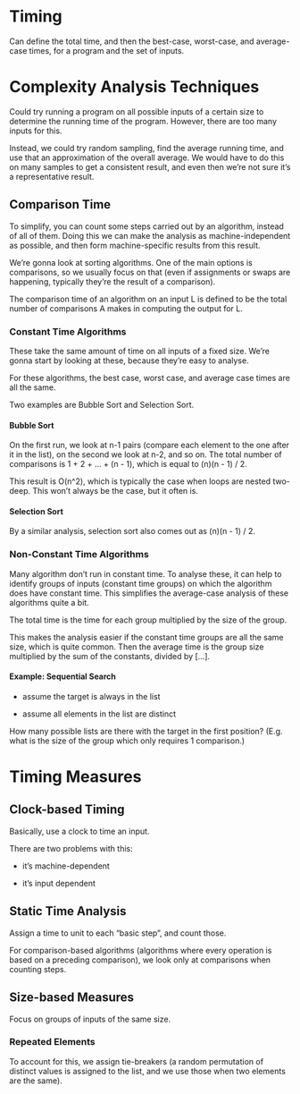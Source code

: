 # Timing

Can define the total time, and then the best-case, worst-case, and average-case times, for a program and the set of inputs.

# Complexity Analysis Techniques

Could try running a program on all possible inputs of a certain size to determine the running time of the program. However, there are too many inputs for this.

Instead, we could try random sampling, find the average running time, and use that an approximation of the overall average. We would have to do this on many samples to get a consistent result, and even then we’re not sure it’s a representative result.

## Comparison Time

To simplify, you can count some steps carried out by an algorithm, instead of all of them. Doing this we can make the analysis as machine-independent as possible, and then form machine-specific results from this result.

We’re gonna look at sorting algorithms. One of the main options is comparisons, so we usually focus on that (even if assignments or swaps are happening, typically they’re the result of a comparison).

The comparison time of an algorithm on an input L is defined to be the total number of comparisons A makes in computing the output for L.

### Constant Time Algorithms

These take the same amount of time on all inputs of a fixed size. We’re gonna start by looking at these, because they’re easy to analyse.

For these algorithms, the best case, worst case, and average case times are all the same.

Two examples are Bubble Sort and Selection Sort.

#### Bubble Sort

On the first run, we look at n-1 pairs (compare each element to the one after it in the list), on the second we look at n-2, and so on. The total number of comparisons is 1 + 2 + … + (n - 1), which is equal to (n)(n - 1) / 2.

This result is O(n^2), which is typically the case when loops are nested two-deep. This won’t always be the case, but it often is.

#### Selection Sort

By a similar analysis, selection sort also comes out as (n)(n - 1) / 2.

### Non-Constant Time Algorithms

Many algorithm don’t run in constant time. To analyse these, it can help to identify groups of inputs (constant time groups) on which the algorithm does have constant time. This simplifies the average-case analysis of these algorithms quite a bit.

The total time is the time for each group multiplied by the size of the group.

This makes the analysis easier if the constant time groups are all the same size, which is quite common. Then the average time is the group size multiplied by the sum of the constants, divided by […].

#### Example: Sequential Search

* assume the target is always in the list

* assume all elements in the list are distinct

How many possible lists are there with the target in the first position? (E.g. what is the size of the group which only requires 1 comparison.)

# Timing Measures

## Clock-based Timing

Basically, use a clock to time an input.

There are two problems with this:

* it’s machine-dependent

* it’s input dependent

## Static Time Analysis

Assign a time to unit to each “basic step”, and count those.

For comparison-based algorithms (algorithms where every operation is based on a preceding comparison), we look only at comparisons when counting steps.

## Size-based Measures

Focus on groups of inputs of the same size.

### Repeated Elements

To account for this, we assign tie-breakers (a random permutation of distinct values is assigned to the list, and we use those when two elements are the same).
